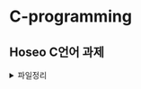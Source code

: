 # C-programming
## Hoseo C언어 과제
<details>
  <summary>
   파일정리
  </summary>
  AI R(AI 리팩터링)</br> 
  Week(프로젝트)</br>
  R(직접 리팩터링)
</details>
